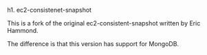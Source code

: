 h1. ec2-consistenet-snapshot

   This is a fork of the original ec2-consistent-snapshot written by Eric Hammond.

   The difference is that this version has support for MongoDB.
